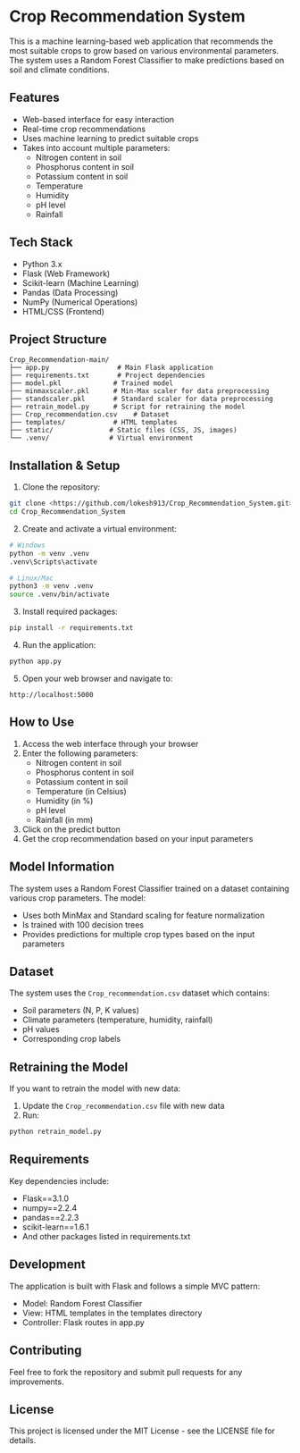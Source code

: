 # Crop Recommendation System

This is a machine learning-based web application that recommends the most suitable crops to grow based on various environmental parameters. The system uses a Random Forest Classifier to make predictions based on soil and climate conditions.

## Features

- Web-based interface for easy interaction
- Real-time crop recommendations
- Uses machine learning to predict suitable crops
- Takes into account multiple parameters:
  - Nitrogen content in soil
  - Phosphorus content in soil
  - Potassium content in soil
  - Temperature
  - Humidity
  - pH level
  - Rainfall

## Tech Stack

- Python 3.x
- Flask (Web Framework)
- Scikit-learn (Machine Learning)
- Pandas (Data Processing)
- NumPy (Numerical Operations)
- HTML/CSS (Frontend)

## Project Structure

```
Crop_Recommendation-main/
├── app.py                 # Main Flask application
├── requirements.txt       # Project dependencies
├── model.pkl             # Trained model
├── minmaxscaler.pkl      # Min-Max scaler for data preprocessing
├── standscaler.pkl       # Standard scaler for data preprocessing
├── retrain_model.py      # Script for retraining the model
├── Crop_recommendation.csv    # Dataset
├── templates/            # HTML templates
├── static/              # Static files (CSS, JS, images)
└── .venv/               # Virtual environment
```

## Installation & Setup

1. Clone the repository:
```bash
git clone <https://github.com/lokesh913/Crop_Recommendation_System.git>
cd Crop_Recommendation_System
```

2. Create and activate a virtual environment:
```bash
# Windows
python -m venv .venv
.venv\Scripts\activate

# Linux/Mac
python3 -m venv .venv
source .venv/bin/activate
```

3. Install required packages:
```bash
pip install -r requirements.txt
```

4. Run the application:
```bash
python app.py
```

5. Open your web browser and navigate to:
```
http://localhost:5000
```

## How to Use

1. Access the web interface through your browser
2. Enter the following parameters:
   - Nitrogen content in soil
   - Phosphorus content in soil
   - Potassium content in soil
   - Temperature (in Celsius)
   - Humidity (in %)
   - pH level
   - Rainfall (in mm)
3. Click on the predict button
4. Get the crop recommendation based on your input parameters

## Model Information

The system uses a Random Forest Classifier trained on a dataset containing various crop parameters. The model:
- Uses both MinMax and Standard scaling for feature normalization
- Is trained with 100 decision trees
- Provides predictions for multiple crop types based on the input parameters

## Dataset

The system uses the `Crop_recommendation.csv` dataset which contains:
- Soil parameters (N, P, K values)
- Climate parameters (temperature, humidity, rainfall)
- pH values
- Corresponding crop labels

## Retraining the Model

If you want to retrain the model with new data:
1. Update the `Crop_recommendation.csv` file with new data
2. Run:
```bash
python retrain_model.py
```

## Requirements

Key dependencies include:
- Flask==3.1.0
- numpy==2.2.4
- pandas==2.2.3
- scikit-learn==1.6.1
- And other packages listed in requirements.txt

## Development

The application is built with Flask and follows a simple MVC pattern:
- Model: Random Forest Classifier
- View: HTML templates in the templates directory
- Controller: Flask routes in app.py

## Contributing

Feel free to fork the repository and submit pull requests for any improvements.

## License

This project is licensed under the MIT License - see the LICENSE file for details. 
